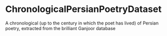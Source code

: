 # ChronologicalPersianPoetryDataset
A chronological (up to the century in which the poet has lived) of Persian poetry, extracted from the brilliant Ganjoor database
